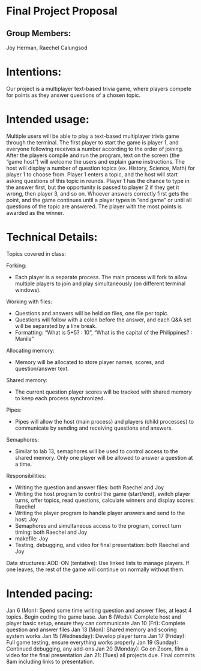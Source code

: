 # Final Project Proposal

## Group Members:

Joy Herman, Raechel Calungsod
       
# Intentions:

Our project is a multiplayer text-based trivia game, where players compete for points as they answer questions of a chosen topic.
    
# Intended usage:

Multiple users will be able to play a text-based multiplayer trivia game through the terminal. The first player to start the game is player 1, and everyone following receives a number according to the order of joining. After the players compile and run the program, text on the screen (the “game host”) will welcome the users and explain game instructions. The host will display a number of question topics (ex. History, Science, Math) for player 1 to choose from. Player 1 enters a topic, and the host will start asking questions of this topic in rounds. Player 1 has the chance to type in the answer first, but the opportunity is passed to player 2 if they get it wrong, then player 3, and so on. Whoever answers correctly first gets the point, and the game continues until a player types in “end game” or until all questions of the topic are answered. The player with the most points is awarded as the winner.
  
# Technical Details:

Topics covered in class:

Forking:
- Each player is a separate process. The main process will fork to allow
multiple players to join and play simultaneously (on different terminal windows).

Working with files:
- Questions and answers will be held on files, one file per topic. 
- Questions will follow with a colon before the answer, and each Q&A set will be separated by a line break.
- Formatting: “What is 5+5? : 10”, “What is the capital of the Philippines? : Manila”

Allocating memory:
- Memory will be allocated to store player names, scores, and question/answer text.

Shared memory:
- The current question player scores will be tracked with shared memory to keep each process synchronized. 

Pipes:
- Pipes will allow the host (main process) and players (child processes) to communicate by sending and receiving questions and answers.

Semaphores:
- Similar to lab 13, semaphores will be used to control access to the shared memory. Only one player will be allowed to answer a question at a time.


Responsibilities:
- Writing the question and answer files: both Raechel and Joy
- Writing the host program to control the game (start/end), switch player turns, offer topics, read questions, calculate winners and display scores: Raechel
- Writing the player program to handle player answers and send to the host: Joy
- Semaphores and simultaneous access to the program, correct turn timing: both Raechel and Joy
- makefile: Joy
- Testing, debugging, and video for final presentation: both Raechel and Joy

  
Data structures:
ADD-ON (tentative): Use linked lists to manage players. If one leaves, the rest of the game will continue on normally without them.
    
# Intended pacing:
Jan 6 (Mon): Spend some time writing question and answer files, at least 4 topics. Begin coding the game base.
Jan 8 (Weds): Complete host and player basic setup, ensure they can communicate
Jan 10 (Fri): Complete question and answer files
Jan 13 (Mon): Shared memory and scoring system works
Jan 15 (Wednesday): Develop player turns
Jan 17 (Friday): Full game testing, ensure everything works properly
Jan 19 (Sunday): Continued debugging, any add-ons
Jan 20 (Monday): Go on Zoom, film a video for the final presentation
Jan 21: (Tues) all projects due. Final commits 8am including links to presentation.

